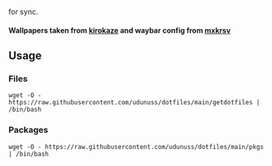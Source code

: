 for sync.
#### Wallpapers taken from [kirokaze](https://www.deviantart.com/kirokaze) and waybar config from [mxkrsv](https://github.com/mxkrsv/dotfiles/tree/master)
## Usage
### Files
```
wget -O - https://raw.githubusercontent.com/udunuss/dotfiles/main/getdotfiles | /bin/bash
```
### Packages
```
wget -O - https://raw.githubusercontent.com/udunuss/dotfiles/main/pkgs | /bin/bash
```
